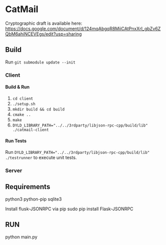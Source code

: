 # CatMail

Cryptographic draft is available here: https://docs.google.com/document/d/124mqAbgqR8MiiCAtPnxXrI_gbZv6ZQbM6ahiNCEVEgs/edit?usp=sharing

## Build

Run `git submodule update --init`

### Client

#### Build & Run

1. `cd client`
1. `./setup.sh`
1. `mkdir build && cd build`
2. `cmake ..`
3. `make`
4. `DYLD_LIBRARY_PATH="../../3rdparty/libjson-rpc-cpp/build/lib" ./catmail-client`

#### Run Tests

Run `DYLD_LIBRARY_PATH="../../3rdparty/libjson-rpc-cpp/build/lib" ./testrunner` to execute unit tests.


### Server

## Requirements
python3
python-pip
sqlite3

Install flusk-JSONRPC via pip
sudo pip install Flask-JSONRPC

## RUN
python main.py
## 
